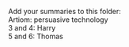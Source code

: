 Add your summaries to this folder: <br>
Artiom: persuasive technology <br>
3 and 4: Harry <br>
5 and 6: Thomas

